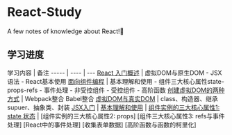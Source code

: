 # React-Study
A few notes of knowledge about React!🥳

## 学习进度

学习内容   | 备注
----- | ---- | ---
[React 入门概述](https://github.com/Trumen1219/JavaScript-Study/blob/1-Introduction-to-React/README.md) |	虚拟DOM与原生DOM - JSX语法 - React基本使用	
[面向组件编程](https://github.com/Trumen1219/React-Study/tree/2-Component-oriented-programming/README.md)	| 基本理解和使用 - 组件三大核心属性state-props-refs - 事件处理 - 非受控组件 - 受控组件 - 高阶函数
[创建虚拟DOM的两种方式](https://github.com/xwAccount/TypeScript-Study/blob/3-webpack/README.md) | Webpack整合 Babel整合
[虚拟DOM与真实DOM](https://github.com/xwAccount/TypeScript-Study/blob/4-OOP/README.md) | class、构造器、继承 supuer、抽象类、封装
[JSX入门](https://github.com/xwAccount/TypeScript-Study/blob/5-interface/README.md)	| 
[基本理解和使用](https://github.com/xwAccount/TypeScript-Study/blob/6-genenic/README.md)	| 
[组件实例的三大核心属性1: state 状态](https://github.com/xwAccount/TypeScript-Study/blob/7-gluttonySnake/README.md) | 
[组件实例的三大核心属性2: props]
[组件三大核心属性3: refs与事件处理]
[React中的事件处理]
[收集表单数据]
[高阶函数与函数的柯里化]
